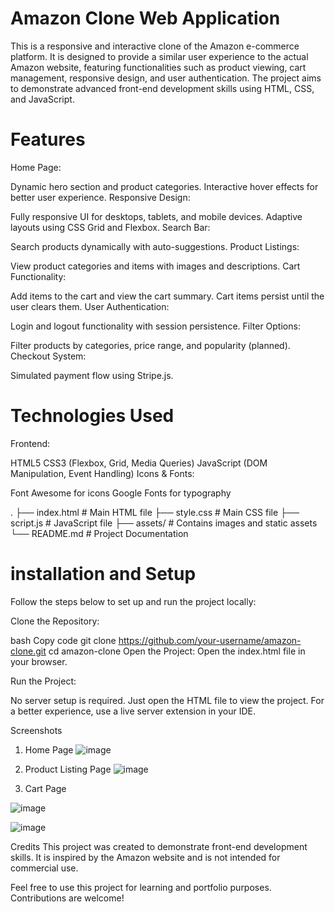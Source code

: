 # Amazon Clone Web Application
This is a responsive and interactive clone of the Amazon e-commerce platform. It is designed to provide a similar user experience to the actual Amazon website, featuring functionalities such as product viewing, cart management, responsive design, and user authentication. The project aims to demonstrate advanced front-end development skills using HTML, CSS, and JavaScript.

# Features
Home Page:

Dynamic hero section and product categories.
Interactive hover effects for better user experience.
Responsive Design:

Fully responsive UI for desktops, tablets, and mobile devices.
Adaptive layouts using CSS Grid and Flexbox.
Search Bar:

Search products dynamically with auto-suggestions.
Product Listings:

View product categories and items with images and descriptions.
Cart Functionality:

Add items to the cart and view the cart summary.
Cart items persist until the user clears them.
User Authentication:

Login and logout functionality with session persistence.
Filter Options:

Filter products by categories, price range, and popularity (planned).
Checkout System:

Simulated payment flow using Stripe.js.

# Technologies Used
Frontend:

HTML5
CSS3 (Flexbox, Grid, Media Queries)
JavaScript (DOM Manipulation, Event Handling)
Icons & Fonts:

Font Awesome for icons
Google Fonts for typography

.
├── index.html           # Main HTML file
├── style.css            # Main CSS file
├── script.js            # JavaScript file
├── assets/              # Contains images and static assets
└── README.md            # Project Documentation

# installation and Setup
Follow the steps below to set up and run the project locally:

Clone the Repository:

bash
Copy code
git clone https://github.com/your-username/amazon-clone.git
cd amazon-clone
Open the Project: Open the index.html file in your browser.

Run the Project:

No server setup is required. Just open the HTML file to view the project.
For a better experience, use a live server extension in your IDE.

Screenshots
1. Home Page
![image](https://github.com/user-attachments/assets/1edc7ced-eb0c-4a28-b9de-65226dc17773)


2. Product Listing Page
![image](https://github.com/user-attachments/assets/6abeb1da-cce4-4ceb-a4f7-4fb0baf7897c)


3. Cart Page

![image](https://github.com/user-attachments/assets/8cdafdb2-6e6f-46a9-ac4f-5605f5a828f7)

![image](https://github.com/user-attachments/assets/535b0207-85ba-464a-8c6f-234714f2f2fb)

Credits
This project was created to demonstrate front-end development skills. It is inspired by the Amazon website and is not intended for commercial use.

Feel free to use this project for learning and portfolio purposes. Contributions are welcome!
